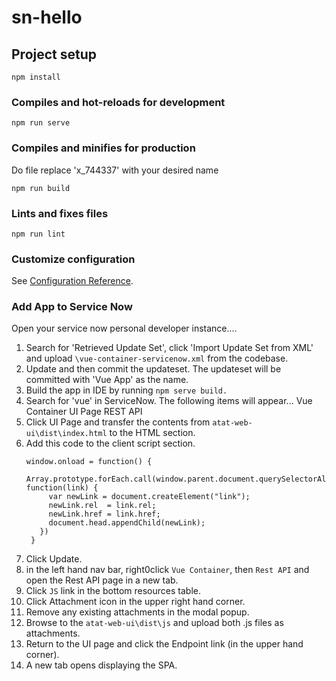 # sn-hello

## Project setup
```
npm install
```

### Compiles and hot-reloads for development
```
npm run serve
```

### Compiles and minifies for production
Do file replace 'x_744337' with your desired name
```
npm run build
```

### Lints and fixes files
```
npm run lint
```

### Customize configuration
See [Configuration Reference](https://cli.vuejs.org/config/).


### Add App to Service Now ###
Open your service now personal developer instance....
1. Search for 'Retrieved Update Set', click 'Import Update Set from XML' and upload `\vue-container-servicenow.xml` from the codebase. 
2. Update and then commit the updateset.  The updateset will be committed with 'Vue App' as the name.
3. Build the app in IDE by running `npm serve build.`  
4. Search for 'vue' in ServiceNow.  The following items will appear...
   Vue Container
     UI Page
     REST API
5. Click UI Page and transfer the contents from `atat-web-ui\dist\index.html` to the HTML section.
6. Add this code to the client script section.
   ``` 	
   window.onload = function() {
    Array.prototype.forEach.call(window.parent.document.querySelectorAll("link[rel=stylesheet]"), function(link) {
        var newLink = document.createElement("link");
        newLink.rel  = link.rel;
        newLink.href = link.href;
        document.head.appendChild(newLink);
      })
    } 
   ```
7. Click Update.  
8. in the left hand nav bar, right0click `Vue Container`, then `Rest API` and open the Rest API page in a new tab. 
9. Click `JS` link in the bottom resources table.
10. Click Attachment icon in the upper right hand corner. 
11. Remove any existing attachments in the modal popup.
12. Browse to the `atat-web-ui\dist\js` and upload both .js files as attachments. 
13. Return to the UI page and click the Endpoint link (in the upper hand corner).
14. A new tab opens displaying the SPA.
